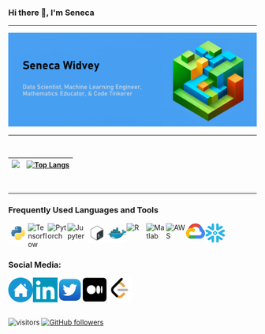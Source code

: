 ### Hi there 👋, I'm Seneca
---

<img src="https://raw.githubusercontent.com/swidvey/swidvey/master/profile_banner.PNG">

<!--
Should add description after image
-->

---

<br>

| <img src="https://github-readme-stats.vercel.app/api?username=swidvey&count_private=true&theme=radical&show_icons=true" /> | [![Top Langs](https://github-readme-stats.vercel.app/api/top-langs/?username=swidvey&layout=compact&theme=radical)](https://github.com/swidvey/github-readme-stats) |
| ------------- | ------------- |

<br />

---

### Frequently Used Languages and Tools 
<img align="left" alt="Python" width="40px" src="https://raw.githubusercontent.com/github/explore/80688e429a7d4ef2fca1e82350fe8e3517d3494d/topics/python/python.png"/>
<img align="left" alt="Tensorflow" width="40px" src="https://upload.wikimedia.org/wikipedia/commons/thumb/2/2d/Tensorflow_logo.svg/1200px-Tensorflow_logo.svg.png"/>
<img align="left" alt="Pytorch" width="40px" src="https://pytorch.org/assets/images/pytorch-logo.png"/>
<img align="left" alt="Jupyter" width="40px" src="https://upload.wikimedia.org/wikipedia/commons/thumb/3/38/Jupyter_logo.svg/883px-Jupyter_logo.svg.png"/>
<img align="left" alt="Shell" width="40px" src="https://raw.githubusercontent.com/swidvey/swidvey/master/shell_icon.png"/>
<img align="left" alt="Docker" width="40px" src="https://github.com/devicons/devicon/blob/master/icons/docker/docker-original.svg"/>
<img align="left" alt="R" width="40px" src="https://upload.wikimedia.org/wikipedia/commons/thumb/1/1b/R_logo.svg/1920px-R_logo.svg.png"/>
<img align="left" alt="Matlab" width="40px" src="https://upload.wikimedia.org/wikipedia/commons/thumb/2/21/Matlab_Logo.png/667px-Matlab_Logo.png"/>
<img align="left" alt="AWS" width="40px" src="https://upload.wikimedia.org/wikipedia/commons/9/93/Amazon_Web_Services_Logo.svg"/>
<img align="left" alt="Google" width="40px" src="https://raw.githubusercontent.com/swidvey/swidvey/master/google_cloud_icon.png"/>
<img align="left" alt="Snowflake" width="40px" src="https://raw.githubusercontent.com/swidvey/swidvey/master/snowflake_icon.png"/>
 
<br />
<br />
<br />

### Social Media:
[<img align="left" alt="senecawidvey.co" width="50px" src="https://raw.githubusercontent.com/swidvey/swidvey/master/home_icon.png" />][website]
[<img align="left" alt="LinkedIn" width="50px" src="https://raw.githubusercontent.com/swidvey/swidvey/master/linkedin_icon.png" />][linkedin]
[<img align="left" alt="Twitter" width="50px" src="https://raw.githubusercontent.com/swidvey/swidvey/master/twitter_icon.png" />][twitter]
[<img align="left" alt="medium" width="50px" src="https://raw.githubusercontent.com/swidvey/swidvey/master/medium_logo_icon.png" />][medium]
[<img align="left" alt="leet" width="50px" src="https://raw.githubusercontent.com/swidvey/swidvey/master/leetcode_logo_icon.png" />][leetcode]

<br />
<br />
<br />
<br />

![visitors](https://visitor-badge.laobi.icu/badge?page_id=swidvey.swidvey)
[![GitHub followers](https://img.shields.io/github/followers/swidvey.svg?style=social&label=Follow)](https://github.com/swidvey?tab=followers)


[website]: https://www.senecawidvey.com
[twitter]: https://twitter.com/SenecaWidvey
[linkedin]: https://www.linkedin.com/in/seneca-widvey-17209713/
[medium]: https://medium.com/@senecawidvey/about
[leetcode]: https://leetcode.com/swidvey/
